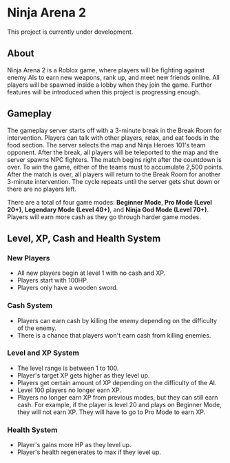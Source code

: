 # Ninja Arena 2

This project is currently under development.

## About

Ninja Arena 2 is a Roblox game, where players will be fighting against enemy AIs to earn new weapons, rank up, and meet new friends online. All players will be spawned inside a lobby when they join the game. Further features will be introduced when this project is progressing enough.

## Gameplay
The gameplay server starts off with a 3-minute break in the Break Room for intervention. Players can talk with other players, relax, and eat foods in the food section. The server selects the map and Ninja Heroes 101's team opponent. After the break, all players will be teleported to the map and the server spawns NPC fighters. The match begins right after the countdown is over. To win the game, either of the teams must to accumulate 2,500 points. After the match is over, all players will return to the Break Room for another 3-minute intervention. The cycle repeats until the server gets shut down or there are no players left.

There are a total of four game modes: **Beginner Mode**, **Pro Mode (Level 20+)**, **Legendary Mode (Level 40+)**, and **Ninja God Mode (Level 70+)**. Players will earn more cash as they go through harder game modes. 

## Level, XP, Cash and Health System

### New Players
- All new players begin at level 1 with no cash and XP.
- Players start with 100HP.
- Players only have a wooden sword.

### Cash System
- Players can earn cash by killing the enemy depending on the difficulty of the enemy.
- There is a chance that players won't earn cash from killing enemies.

### Level and XP System
- The level range is between 1 to 100.
- Player's target XP gets higher as they level up.
- Players get certain amount of XP depending on the difficulty of the AI.
- Level 100 players no longer earn XP.
- Players no longer earn XP from previous modes, but they can still earn cash. For example, if the player is level 20 and plays on Beginner Mode, they will not earn XP. They will have to go to Pro Mode to earn XP.

### Health System
- Player's gains more HP as they level up.
- Player's health regenerates to max if they level up.

